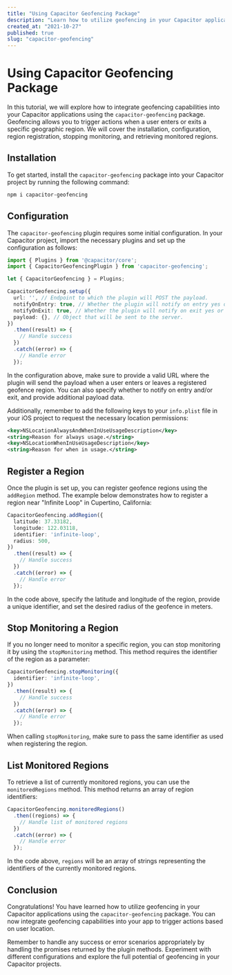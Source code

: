```yaml
---
title: "Using Capacitor Geofencing Package"
description: "Learn how to utilize geofencing in your Capacitor applications using the capacitor-geofencing package."
created_at: "2021-10-27"
published: true
slug: "capacitor-geofencing"
---
```


# Using Capacitor Geofencing Package

In this tutorial, we will explore how to integrate geofencing capabilities into your Capacitor applications using the `capacitor-geofencing` package. Geofencing allows you to trigger actions when a user enters or exits a specific geographic region. We will cover the installation, configuration, region registration, stopping monitoring, and retrieving monitored regions.

## Installation

To get started, install the `capacitor-geofencing` package into your Capacitor project by running the following command:

```bash
npm i capacitor-geofencing
```

## Configuration

The `capacitor-geofencing` plugin requires some initial configuration. In your Capacitor project, import the necessary plugins and set up the configuration as follows:

```typescript
import { Plugins } from '@capacitor/core';
import { CapacitorGeofencingPlugin } from 'capacitor-geofencing';

let { CapacitorGeofencing } = Plugins;

CapacitorGeofencing.setup({
  url: '', // Endpoint to which the plugin will POST the payload.
  notifyOnEntry: true, // Whether the plugin will notify on entry yes or no.
  notifyOnExit: true, // Whether the plugin will notify on exit yes or no.
  payload: {}, // Object that will be sent to the server.
})
  .then((result) => {
    // Handle success
  })
  .catch((error) => {
    // Handle error
  });
```

In the configuration above, make sure to provide a valid URL where the plugin will send the payload when a user enters or leaves a registered geofence region. You can also specify whether to notify on entry and/or exit, and provide additional payload data.

Additionally, remember to add the following keys to your `info.plist` file in your iOS project to request the necessary location permissions:

```xml
<key>NSLocationAlwaysAndWhenInUseUsageDescription</key>
<string>Reason for always usage.</string>
<key>NSLocationWhenInUseUsageDescription</key>
<string>Reason for when in usage.</string>
```

## Register a Region

Once the plugin is set up, you can register geofence regions using the `addRegion` method. The example below demonstrates how to register a region near "Infinite Loop" in Cupertino, California:

```typescript
CapacitorGeofencing.addRegion({
  latitude: 37.33182,
  longitude: 122.03118,
  identifier: 'infinite-loop',
  radius: 500,
})
  .then((result) => {
    // Handle success
  })
  .catch((error) => {
    // Handle error
  });
```

In the code above, specify the latitude and longitude of the region, provide a unique identifier, and set the desired radius of the geofence in meters.

## Stop Monitoring a Region

If you no longer need to monitor a specific region, you can stop monitoring it by using the `stopMonitoring` method. This method requires the identifier of the region as a parameter:

```typescript
CapacitorGeofencing.stopMonitoring({
  identifier: 'infinite-loop',
})
  .then((result) => {
    // Handle success
  })
  .catch((error) => {
    // Handle error
  });
```

When calling `stopMonitoring`, make sure to pass the same identifier as used when registering the region.

## List Monitored Regions

To retrieve a list of currently monitored regions, you can use the `monitoredRegions` method. This method returns an array of region identifiers:

```typescript
CapacitorGeofencing.monitoredRegions()
  .then((regions) => {
    // Handle list of monitored regions
  })
  .catch((error) => {
    // Handle error
  });
```

In the code above, `regions` will be an array of strings representing the identifiers of the currently monitored regions.

## Conclusion

Congratulations! You have learned how to utilize geofencing in your Capacitor applications using the `capacitor-geofencing` package. You can now integrate geofencing capabilities into your app to trigger actions based on user location.

Remember to handle any success or error scenarios appropriately by handling the promises returned by the plugin methods. Experiment with different configurations and explore the full potential of geofencing in your Capacitor projects.